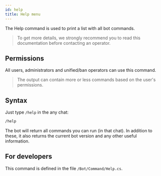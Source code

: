 ```yaml
---
id: help
title: Help menu
---
```


The Help command is used to print a list with all bot commands.

> To get more details, we strongly recommend you to read this documentation before contacting an operator.

## Permissions

All users, administrators and unified/ban operators can use this command.

> The output can contain more or less commands based on the user's permissions.

## Syntax

Just type `/help` in the any chat:

```bash
/help
```

The bot will return all commands you can run (in that chat). In addition to these, it also returns the current 
bot version and any other useful information.

## For developers

This command is defined in the file `/Bot/Command/Help.cs`.
